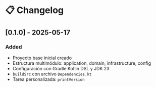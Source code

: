 # 📋 Changelog

## [0.1.0] - 2025-05-17
### Added
- Proyecto base inicial creado
- Estructura multimódulo: application, domain, infrastructure, config
- Configuración con Gradle Kotlin DSL y JDK 23
- `buildSrc` con archivo `Dependencies.kt`
- Tarea personalizada: `printVersion`

